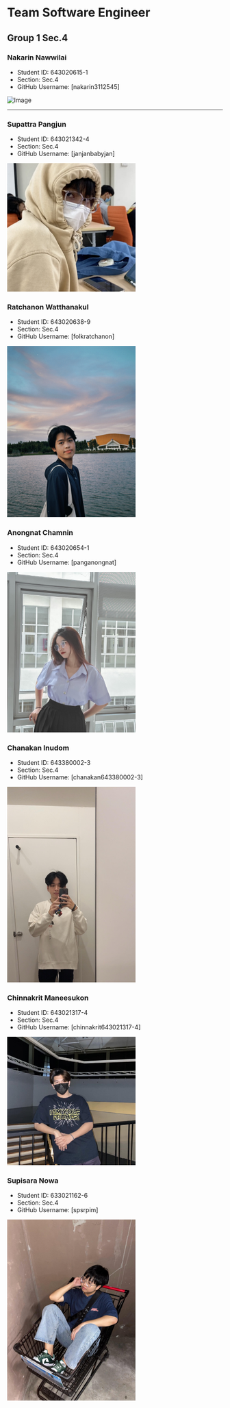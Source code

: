 <h1>Team Software Engineer</h1>
<h2> Group 1 Sec.4 </h2>

### Nakarin Nawwilai
- Student ID: 643020615-1
- Section: Sec.4
- GitHub Username: [nakarin3112545]
<img src="https://scontent.fkkc4-1.fna.fbcdn.net/v/t1.15752-9/410223520_1610596182680206_8166972127277865011_n.jpg?_nc_cat=108&ccb=1-7&_nc_sid=8cd0a2&_nc_eui2=AeH4PFztgVEulgUQhGRPwq-7c7kkCocDmtxzuSQKhwOa3GrrsZ3mK7sLRIAhqks47CY5R-h4XJBiQZefZmXgNof9&_nc_ohc=BunONfOqNk4AX_m4Xja&_nc_oc=AQkJJ-T21tjSozpdK4aPYgfM-YPFsSe3gaIH0UsgHWrccMKUDNxrM9OOd24B26aP3lZFzNe7y_pHK-ERi0aR_t0g&_nc_ht=scontent.fkkc4-1.fna&oh=03_AdRmf777ZjKBtY7I81Gu1zXWp7vQ2xW_rEUPGeHqdwezWA&oe=65A87AD5" alt="Image" width="300" height="auto">

--------------------

### Supattra Pangjun
- Student ID: 643021342-4
- Section: Sec.4
- GitHub Username: [janjanbabyjan]
<img src="./media/jan.jpg" alt="Image" width="300" height="auto">

### Ratchanon Watthanakul
- Student ID: 643020638-9
- Section: Sec.4
- GitHub Username: [folkratchanon]
<img src="./media/ratchanon.JPG" alt="Image" width="300" height="400">

### Anongnat Chamnin
- Student ID: 643020654-1
- Section: Sec.4
- GitHub Username: [panganongnat]
<img src="./media/pang.jpg" alt="Image" width="300" height="auto">

### Chanakan Inudom
- Student ID: 643380002-3
- Section: Sec.4
- GitHub Username: [chanakan643380002-3]
<img src="./media/hern.jpg" alt="Image" width="300" height="auto">

### Chinnakrit Maneesukon
- Student ID: 643021317-4
- Section: Sec.4
- GitHub Username: [chinnakrit643021317-4]
<img src="./media/yeen.jpg" alt="Image" width="300" height="auto">

### Supisara Nowa
- Student ID: 633021162-6
- Section: Sec.4
- GitHub Username: [spsrpim]
<img src="./media/pim.jpg" alt="Image" width="300" height="auto">

